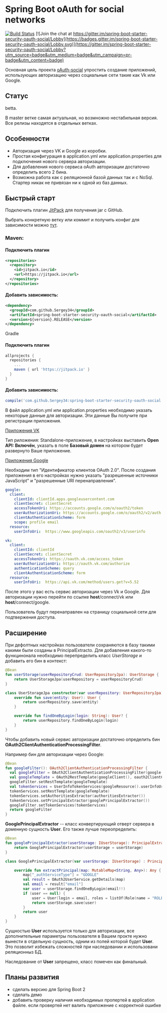 # Spring Boot oAuth for social networks

[![Build Status](https://travis-ci.org/Sergey34/spring-boot-starter-security-oauth-social.svg?branch=master)](https://travis-ci.org/Sergey34/spring-boot-starter-security-oauth-social)
[![Join the chat at https://gitter.im/spring-boot-starter-security-oauth-social/Lobby](https://badges.gitter.im/spring-boot-starter-security-oauth-social/Lobby.svg)](https://gitter.im/spring-boot-starter-security-oauth-social/Lobby?utm_source=badge&utm_medium=badge&utm_campaign=pr-badge&utm_content=badge)

Основная цель проекта [oAuth-social](https://github.com/Sergey34/spring-boot-starter-security-oauth-social) упростить создание приложений, использующих авторизацию через социальные сети такие как Vk или Google.

## Статус ##

betta.

В master ветке самая актуальная, но возмножно нестабильная версия. Все релизы находятся в отдельных ветках.


## Особенности ##

* Авторизация через VK и Google из коробки.
* Простая конфигурация в application.yml или application.properties для подключения нового сервера авторизации.
* Для добавления нового сервиса oAuth авторизации достаточно определить всего 2 бина.
* Возможна работа как с реляционной базой данных так и с NoSql. Стартер никак не привязан ни к одной из баз данных.

## Быстрый старт ##

Подключить плагин [JitPack](https://jitpack.io/) для получения jar с GitHub.

Выбрать конкретную ветку или коммит и получить конфиг для зависимости можно [тут](https://jitpack.io/#Sergey34/spring-boot-starter-security-oauth-social).

### Maven: ###

#### Подключить плагин ####

```xml
<repositories>
  <repository>
    <id>jitpack.io</id>
    <url>https://jitpack.io</url>
  </repository>
</repositories>
```

#### Добавить зависимость: ####

```xml
<dependency>
  <groupId>com.github.Sergey34</groupId>
  <artifactId>spring-boot-starter-security-oauth-social</artifactId>
  <version>${version}.RELEASE</version>
</dependency>
```

Gradle

#### Подключить плагин ####

```gradle
allprojects {
  repositories {
    ...
    maven { url 'https://jitpack.io' }
  }
}
```

#### Добавить зависимость: ####

```gradle
compile('com.github.Sergey34:spring-boot-starter-security-oauth-social:0.0.1-RELEASE-SNAPSHOT')
```
В файл application.yml или application.properties необходимо указать некоторые данные для авторизации. Эти данные Вы получите при регистрации приложения.

[Приложения VK](https://vk.com/apps?act=manage)

Тип риложения: Standalone-приложение, в настройках выставить **Open API: Включён**, указать в поле **Базовый домен** на котором будет развернуто Ваше приложение.

[Приложения Google](https://console.developers.google.com/apis/credentials)

Необходим тип "Идентификатор клиентов OAuth 2.0". После создания приложения в его настройках нужно указать "разрешенные источники JavaScript" и "разрешенные URI перенаправления".

```yml
google:
  client:
    clientId: clientId.apps.googleusercontent.com
    clientSecret: clientSecret
    accessTokenUri: https://accounts.google.com/o/oauth2/token
    userAuthorizationUri: https://accounts.google.com/o/oauth2/v2/auth
    clientAuthenticationScheme: form
    scope: profile email
  resource:
    userInfoUri:  https://www.googleapis.com/oauth2/v3/userinfo

vk:
  client:
    clientId: clientId
    clientSecret: clientSecret
    accessTokenUri: https://oauth.vk.com/access_token
    userAuthorizationUri: https://oauth.vk.com/authorize
    authenticationScheme: query
    clientAuthenticationScheme: form
  resource:
    userInfoUri:  https://api.vk.com/method/users.get?v=5.52
```

После этого у вас есть сервис авторизации через Vk и Google. Для авторизации нужно перейти по ссылке **host**/connect/vk или **host**/connect/google.

Пользователь будут перенаправлен на страницу социальной сети для подтвержения доступа.

## Расширение ##

При дефолтных настройках пользователи сохраняются в базу такими какими были созданы в PrincipalExtracto. Для добавления какого-то функцинонала необходимо перепределить класс _UserStorage_ и добавить его бин в контекст:

```kotlin
@Bean
fun userStorage(userRepositoryCrud: UserRepositoryJpa): UserStorage {
    return UserStorageJpa(userRepository = userRepositoryCrud)
}

class UserStorageJpa constructor(var userRepository: UserRepositoryJpa) : UserStorage() {
    override fun save(entity: User): User {
        return userRepository.save(entity)
    }

    override fun findOneByLogin(login: String): User? {
        return userRepository.findOneByLogin(login)
    }
}
```

Чтобы добавить новый сервис авторизации достаточно определить бин **OAuth2ClientAuthenticationProcessingFilter**.

Например бин для авторизации через Google:

```kotlin
@Bean
fun googleFilter(): OAuth2ClientAuthenticationProcessingFilter {
  val googleFilter = OAuth2ClientAuthenticationProcessingFilter(google().loginUrl)
  val googleTemplate = OAuth2RestTemplate(googleClient(), oauth2ClientContext)
  googleFilter.setRestTemplate(googleTemplate)
  val tokenServices = UserInfoTokenServices(googleResource().userInfoUri, googleClient().clientId)
  tokenServices.setRestTemplate(googleTemplate)
  tokenServices.setAuthoritiesExtractor(authoritiesExtractor())
  tokenServices.setPrincipalExtractor(googlePrincipalExtractor())
  googleFilter.setTokenServices(tokenServices)
  return googleFilter
}
```

**GooglePrincipalExtractor** -- класс конвертирующий отверт сервера в доменную сущность **User**. Его также лучше переопределить:

```kotlin
@Bean
fun googlePrincipalExtractor(userStorage: IUserStorage): PrincipalExtractor {
    return GooglePrincipalExtractor(userStorage = userStorage)
}

class GooglePrincipalExtractor(var userStorage: IUserStorage) : PrincipalExtractor {

    override fun extractPrincipal(map: MutableMap<String, Any>): Any {
        map["_authServiceType"] = "GOOGLE"
        val result = OAuth2UserService.getDetails(map)
        val email = result["email"]
        var user = userStorage.findOneByLogin(email!!)
        if (user == null) {
            user = User(login = email, roles = listOf(Role(name = "ROLE_DEFAULT")))
            return userStorage.save(user)
        }
        return user
    }
}
```

Сущностью **User** используется только для авторизации, все дополнительные параметры пользователя в Вашем прокте нужно вынести в отдельную сущность, одним из полей которой будет **User**. Это позволит избежать сложностей при наследовании и использовани реляционныз БД.

Наследование от **User** запрещено, класс помечен как финальный.

## Планы развития ##

* сделать версию для Spring Boot 2
* сделать демо 
* добавить проверку наличия необходимых пропертей в application файле. если провертей нет валить приложение с корректной ошибке

